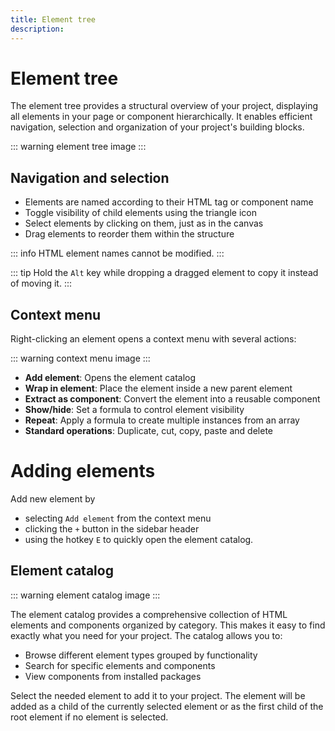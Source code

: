 ```yaml
---
title: Element tree
description:
---
```


# Element tree
The element tree provides a structural overview of your project, displaying all elements in your page or component hierarchically. It enables efficient navigation, selection and organization of your project's building blocks.

::: warning
element tree image
:::

## Navigation and selection
- Elements are named according to their HTML tag or component name
- Toggle visibility of child elements using the triangle icon
- Select elements by clicking on them, just as in the canvas
- Drag elements to reorder them within the structure

::: info
HTML element names cannot be modified.
:::

::: tip
Hold the `Alt` key while dropping a dragged element to copy it instead of moving it.
:::

## Context menu
Right-clicking an element opens a context menu with several actions:

::: warning
context menu image
:::

- **Add element**: Opens the element catalog
- **Wrap in element**: Place the element inside a new parent element
- **Extract as component**: Convert the element into a reusable component
- **Show/hide**: Set a formula to control element visibility
- **Repeat**: Apply a formula to create multiple instances from an array
- **Standard operations**: Duplicate, cut, copy, paste and delete

# Adding elements
Add new element by
- selecting `Add element` from the context menu
- clicking the `+` button in the sidebar header
- using the hotkey `E` 
to quickly open the element catalog.

## Element catalog
::: warning
element catalog image
:::

The element catalog provides a comprehensive collection of HTML elements and components organized by category. This makes it easy to find exactly what you need for your project.
The catalog allows you to:
- Browse different element types grouped by functionality
- Search for specific elements and components
- View components from installed packages

Select the needed element to add it to your project. The element will be added as a child of the currently selected element or as the first child of the root element if no element is selected.